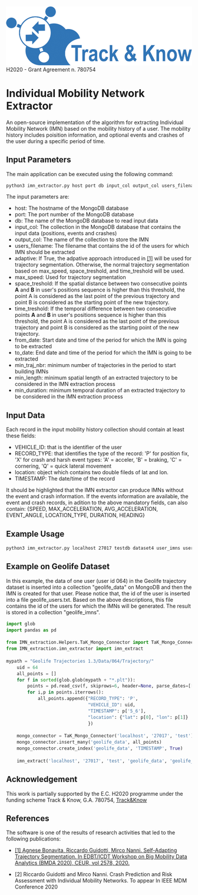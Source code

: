 ![Track and Know project](../EV_simulation/fig/tak.jpg "Track and Know project")
H2020 - Grant Agreement n. 780754

# Individual Mobility Network Extractor
An open-source implementation of the algorithm for extracting Individual Mobility Network (IMN) based on the mobility history of a user. The mobility history includes poisition information, and optional events and crashes of the user during a specific period of time.

## Input Parameters
The main application can be executed using the following command:
```bash
python3 imn_extractor.py host port db input_col output_col users_filename adaptive max_speed space_treshold time_treshold from_date to_date min_traj_nbr min_length min_duration
```
The input parameters are:
* host: The hostname of the MongoDB database
* port: The port number of the MongoDB database
* db: The name of the MongoDB database to read input data
* input_col: The collection in the MongoDB database that contains the input data (positions, events and crashes)
* output_col: The name of the collection to store the IMN
* users_filename: The filename that contains the id of the users for which IMN should be extracted
* adaptive: If True, the adpative approach introduced in [[1]](#1) will be used for trajectory segmentation. Otherwise, the normal trajectory segmentation based on max_speed, space_treshold, and time_treshold will be used.
* max_speed: Used for trajectory segmentation
* space_treshold: If the spatial distance between two consecutive points **A** and **B** in user's positions sequence is higher than this threshold, the point A is considered as the last point of the previous trajectory and point B is considered as the starting point of the new trajectory.
* time_treshold: If the temporal difference between two consecutive points **A** and **B** in user's positions sequence is higher than this threshold, the point A is considered as the last point of the previous trajectory and point B is considered as the starting point of the new trajectory.
* from_date: Start date and time of the period for which the IMN is going to be extracted
* to_date: End date and time of the period for which the IMN is going to be extracted
* min_traj_nbr: minimum number of trajectories in the period to start building IMNs
* min_length: minimum spatial length of an extracted trajectory to be considered in the IMN extraction process
* min_duration: minimum temporal duration of an extracted trajectory to be considered in the IMN extraction process

## Input Data
Each record in the input mobility history collection should contain at least these fields:
* VEHICLE_ID: that is the identifier of the user
* RECORD_TYPE: that identifies the type of the record: 'P' for position fix, 'X' for crash and harsh event types: 'A' = acceler, 'B' = braking, 'C' = cornering, 'Q' = quick lateral movement
* location: object which contains two double fileds of lat and lon.
* TIMESTAMP: The date/time of the record

It should be highlighted that the IMN extractor can produce IMNs without the event and crash information. If the events information are available, the event and crash records, in adition to the above mandatory fields, can also contain:
{SPEED, MAX_ACCELERATION, AVG_ACCELERATION, EVENT_ANGLE, LOCATION_TYPE, DURATION, HEADING}

## Example Usage
```bash
python3 imn_extractor.py localhost 27017 testdb dataset4 user_imns users.txt False 0.07 0.05 1200 2017-04-01T00:00:00.000 2017-06-01T00:00:00.000 100 1.0 60
```

## Example on Geolife Dataset
In this example, the data of one user (user id 064) in the Geolife trajectory dataset is inserted into a collection "geolife_data" on MongoDB and then the IMN is created for that user. Please notice that, the id of the user is inserted into a file geolife_users.txt. Based on the above descriptions, this file contains the id of the users for which the IMNs will be generated. The result is stored in a collection "geolife_imns".

```python
import glob
import pandas as pd

from IMN_extraction.Helpers.TaK_Mongo_Connector import TaK_Mongo_Connector
from IMN_extraction.imn_extractor import imn_extract

mypath = "Geolife Trajectories 1.3/Data/064/Trajectory/"
    uid = 64
    all_points = []
    for f in sorted(glob.glob(mypath + "*.plt")):
        points = pd.read_csv(f, skiprows=6, header=None, parse_dates=[[5, 6]])
        for i,p in points.iterrows():
            all_points.append({"RECORD_TYPE": 'P',
                               "VEHICLE_ID": uid,
                               "TIMESTAMP": p['5_6'],
                               "location": {"lat": p[0], "lon": p[1]}
                               })

    mongo_connector = TaK_Mongo_Connector('localhost', '27017', 'test')
    mongo_connector.insert_many('geolife_data', all_points)
    mongo_connector.create_index('geolife_data', 'TIMESTAMP', True)

    imn_extract('localhost', '27017', 'test', 'geolife_data', 'geolife_imns', 'geolife_users.txt', True, 0.07, 0.05, 1200, '2008-08-15T00:00:00.000', '2008-08-31T00:00:00.000', 5, 1.0, 60)
```

## Acknowledgement
This work is partially supported by the E.C. H2020 programme under the funding scheme Track & Know, G.A. 780754, [Track&Know](https://trackandknowproject.eu)

## References
The software is one of the results of research activities that led to the following publications:

* [<div id="1">[1] Agnese Bonavita, Riccardo Guidotti, Mirco Nanni.
Self-Adapting Trajectory Segmentation.
In EDBT/ICDT Workshop on Big Mobility Data Analytics (BMDA 2020), CEUR, vol 2578, 2020.</div>](http://ceur-ws.org/Vol-2578/BMDA3.pdf)

* <div id="2">[2] Riccardo Guidotti and Mirco Nanni. Crash Prediction and Risk Assessment with Individual Mobility Networks. To appear In IEEE MDM Conference 2020</div>
